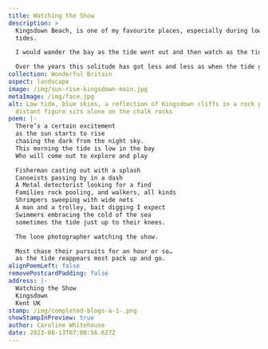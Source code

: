 ```yaml
---
title: Watching the Show
description: >
  Kingsdown Beach, is one of my favourite places, especially during low spring
  tides.

  I would wander the bay as the tide went out and then watch as the tide came back in, if it was early I would usually have the bay to myself, maybe sharing it with the occasional person walking a dog and various seabirds.

  Over the years this solitude has got less and less as when the tide goes out the bay now comes to life with visitors engaging in all sorts of activities and, as the tide predictably returns, one by one they disappear.
collection: Wonderful Britain
aspect: landscape
image: /img/sun-rise-kingsdown-main.jpg
metaImage: /img/face.jpg
alt: Low tide, blue skies, a reflection of Kingsdown cliffs in a rock pool, a
  distant figure sits alone on the chalk rocks
poem: |-
  There’s a certain excitement
  as the sun starts to rise 
  chasing the dark from the night sky.
  This morning the tide is low in the bay
  Who will come out to explore and play

  Fisherman casting out with a splash
  Canoeists passing by in a dash
  A Metal detectorist looking for a find
  Families rock pooling, and walkers, all kinds
  Shrimpers sweeping with wide nets
  A man and a trolley, bait digging I expect
  Swimmers embracing the cold of the sea
  sometimes the tide just up to their knees.

  The lone photographer watching the show.

  Most chase their pursuits for an hour or so…
  as the tide reappears most pack up and go.
alignPoemLeft: false
removePostcardPadding: false
address: |-
  Watching the Show
  Kingsdown
  Kent UK
stamp: /img/completed-blogs-a-1-.png
showStampInPreview: true
author: Caroline Whitehouse
date: 2023-08-13T07:00:56.627Z
---
```

